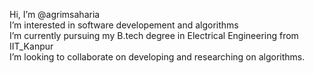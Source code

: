 Hi, I’m @agrimsaharia<br>
I’m interested in software developement and algorithms<br>
I’m currently pursuing my B.tech degree in Electrical Engineering from IIT_Kanpur<br>
I’m looking to collaborate on developing and researching on algorithms.

<!---
agrimsaharia/agrimsaharia is a ✨ special ✨ repository because its `README.md` (this file) appears on your GitHub profile.
You can click the Preview link to take a look at your changes.
--->
